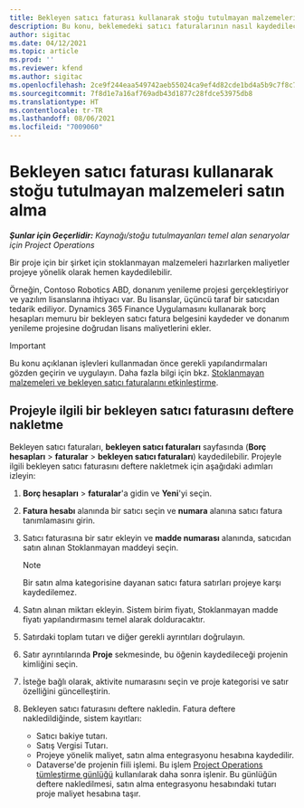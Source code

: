```yaml
---
title: Bekleyen satıcı faturası kullanarak stoğu tutulmayan malzemeleri satın alma
description: Bu konu, beklemedeki satıcı faturalarının nasıl kaydedilecek açıklanmaktadır.
author: sigitac
ms.date: 04/12/2021
ms.topic: article
ms.prod: ''
ms.reviewer: kfend
ms.author: sigitac
ms.openlocfilehash: 2ce9f244eaa549742aeb55024ca9ef4d82cde1bd4a5b9c7f8c762cf72e0da83f
ms.sourcegitcommit: 7f8d1e7a16af769adb43d1877c28fdce53975db8
ms.translationtype: HT
ms.contentlocale: tr-TR
ms.lasthandoff: 08/06/2021
ms.locfileid: "7009060"
---
```

# <a name="purchase-non-stocked-materials-using-a-pending-vendor-invoice"></a>Bekleyen satıcı faturası kullanarak stoğu tutulmayan malzemeleri satın alma

_**Şunlar için Geçerlidir:** Kaynağı/stoğu tutulmayanları temel alan senaryolar için Project Operations_

Bir proje için bir şirket için stoklanmayan malzemeleri hazırlarken maliyetler projeye yönelik olarak hemen kaydedilebilir. 

Örneğin, Contoso Robotics ABD, donanım yenileme projesi gerçekleştiriyor ve yazılım lisanslarına ihtiyacı var. Bu lisanslar, üçüncü taraf bir satıcıdan tedarik ediliyor.  Dynamics 365 Finance Uygulamasını kullanarak borç hesapları memuru bir bekleyen satıcı fatura belgesini kaydeder ve donanım yenileme projesine doğrudan lisans maliyetlerini ekler. 

> [!IMPORTANT]
> Bu konu açıklanan işlevleri kullanmadan önce gerekli yapılandırmaları gözden geçirin ve uygulayın. Daha fazla bilgi için bkz. [Stoklanmayan malzemeleri ve bekleyen satıcı faturalarını etkinleştirme](configure-materials-nonstocked.md). 

## <a name="post-a-project-related-pending-vendor-invoice"></a>Projeyle ilgili bir bekleyen satıcı faturasını deftere nakletme 

Bekleyen satıcı faturaları, **bekleyen satıcı faturaları** sayfasında (**Borç hesapları** > **faturalar** > **bekleyen satıcı faturaları**) kaydedilebilir. Projeyle ilgili bekleyen satıcı faturasını deftere nakletmek için aşağıdaki adımları izleyin:

1. **Borç hesapları** > **faturalar**'a gidin ve **Yeni**'yi seçin. 
2. **Fatura hesabı** alanında bir satıcı seçin ve **numara** alanına satıcı fatura tanımlamasını girin.
3. Satıcı faturasına bir satır ekleyin ve **madde numarası** alanında, satıcıdan satın alınan Stoklanmayan maddeyi seçin. 

    > [!NOTE]
    > Bir satın alma kategorisine dayanan satıcı fatura satırları projeye karşı kaydedilemez. 
    
5. Satın alınan miktarı ekleyin. Sistem birim fiyatı, Stoklanmayan madde fiyatı yapılandırmasını temel alarak dolduracaktır. 
6. Satırdaki toplam tutarı ve diğer gerekli ayrıntıları doğrulayın.
7. Satır ayrıntılarında **Proje** sekmesinde, bu öğenin kaydedileceği projenin kimliğini seçin.
8. İsteğe bağlı olarak, aktivite numarasını seçin ve proje kategorisi ve satır özelliğini güncelleştirin.
9. Bekleyen satıcı faturasını deftere nakledin. Fatura deftere nakledildiğinde, sistem kayıtları:
    
    - Satıcı bakiye tutarı.
    - Satış Vergisi Tutarı.
    - Projeye yönelik maliyet, satın alma entegrasyonu hesabına kaydedilir.
    - Dataverse'de projenin fiili işlemi. Bu işlem [Project Operations tümleştirme günlüğü](../project-accounting/project-operations-integration-journal.md) kullanılarak daha sonra işlenir. Bu günlüğün deftere nakledilmesi, satın alma entegrasyonu hesabındaki tutarı proje maliyet hesabına taşır.
